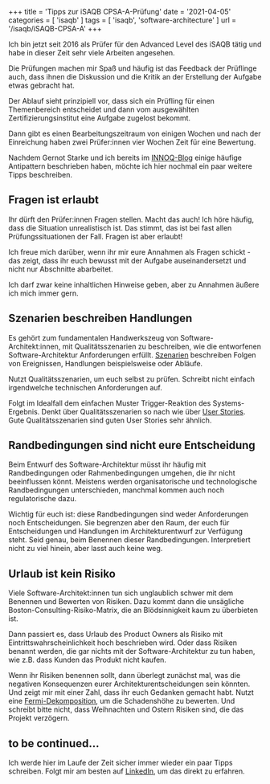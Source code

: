 +++
title = 'Tipps zur iSAQB CPSA-A-Prüfung'
date = '2021-04-05'
categories = [ 'isaqb' ]
tags = [ 'isaqb', 'software-architecture' ]
url = '/isaqb/iSAQB-CPSA-A'
+++

Ich bin jetzt seit 2016 als Prüfer für den Advanced Level des iSAQB tätig und habe in dieser Zeit sehr viele Arbeiten angesehen.

Die Prüfungen machen mir Spaß und häufig ist das Feedback der Prüflinge auch, dass ihnen die Diskussion und die Kritik an der Erstellung der Aufgabe etwas gebracht hat.
<!--more-->

Der Ablauf sieht prinzipiell vor, dass sich ein Prüfling für einen Themenbereich entscheidet und dann vom ausgewählten Zertifizierungsinstitut eine Aufgabe zugelost bekommt.

Dann gibt es einen Bearbeitungszeitraum von einigen Wochen und nach der Einreichung haben zwei Prüfer:innen vier Wochen Zeit für eine Bewertung.

Nachdem Gernot Starke und ich bereits im [INNOQ-Blog](https://www.innoq.com/en/blog/isaqb-advanced-exam-antipatterns/) einige häufige Antipattern beschrieben haben, möchte ich hier nochmal ein paar weitere Tipps beschreiben.

## Fragen ist erlaubt

Ihr dürft den Prüfer:innen Fragen stellen. Macht das auch!
Ich höre häufig, dass die Situation unrealistisch ist.
Das stimmt, das ist bei fast allen Prüfungssituationen der Fall.
Fragen ist aber erlaubt!

Ich freue mich darüber, wenn ihr mir eure Annahmen als Fragen schickt - das zeigt, dass ihr euch bewusst mit der Aufgabe auseinandersetzt und nicht nur Abschnitte abarbeitet.

Ich darf zwar keine inhaltlichen Hinweise geben, aber zu Annahmen äußere ich mich immer gern.

## Szenarien beschreiben Handlungen

Es gehört zum fundamentalen Handwerkszeug von Software-Architekt:innen, mit Qualitätsszenarien zu beschreiben, wie die entworfenen Software-Architektur Anforderungen erfüllt.
[Szenarien](https://de.wikipedia.org/wiki/Szenario) beschreiben Folgen von Ereignissen, Handlungen beispielsweise oder Abläufe.

Nutzt Qualitätsszenarien, um euch selbst zu prüfen. Schreibt nicht einfach irgendwelche technischen Anforderungen auf.

Folgt im Idealfall dem einfachen Muster Trigger-Reaktion des Systems-Ergebnis.
Denkt über Qualitätsszenarien so nach wie über [User Stories](https://de.wikipedia.org/wiki/User_Story).
Gute Qualitätsszenarien sind guten User Stories sehr ähnlich.

## Randbedingungen sind nicht eure Entscheidung

Beim Entwurf des Software-Architektur müsst ihr häufig mit Randbedingungen oder Rahmenbedingungen umgehen, die ihr nicht beeinflussen könnt.
Meistens werden organisatorische und technologische Randbedingungen unterschieden, manchmal kommen auch noch regulatorische dazu.

Wichtig für euch ist: diese Randbedingungen sind weder Anforderungen noch Entscheidungen.
Sie begrenzen aber den Raum, der euch für Entscheidungen und Handlungen im Architekturentwurf zur Verfügung steht.
Seid genau, beim Benennen dieser Randbedingungen.
Interpretiert nicht zu viel hinein, aber lasst auch keine weg.

## Urlaub ist kein Risiko

Viele Software-Architekt:innen tun sich unglaublich schwer mit dem Benennen und Bewerten von Risiken.
Dazu kommt dann die unsägliche Boston-Consulting-Risiko-Matrix, die an Blödsinnigkeit kaum zu überbieten ist.

Dann passiert es, dass Urlaub des Product Owners als Risiko mit Eintrittswahrscheinlichkeit hoch beschrieben wird.
Oder dass Risiken benannt werden, die gar nichts mit der Software-Architektur zu tun haben, wie z.B. dass Kunden das Produkt nicht kaufen.

Wenn ihr Risiken benennen sollt, dann überlegt zunächst mal, was die negativen Konsequenzen eurer Architekturentscheidungen sein könnten.
Und zeigt mir mit einer Zahl, dass ihr euch Gedanken gemacht habt.
Nutzt eine [Fermi-Dekomposition](https://de.wikipedia.org/wiki/Fermi-Problem), um die Schadenshöhe zu bewerten.
Und schreibt bitte nicht, dass Weihnachten und Ostern Risiken sind, die das Projekt verzögern.

## to be continued...

Ich werde hier im Laufe der Zeit sicher immer wieder ein paar Tipps schreiben.
Folgt mir am besten auf [LinkedIn](https://linkedin.com/in/gerritbeine), um das direkt zu erfahren.
